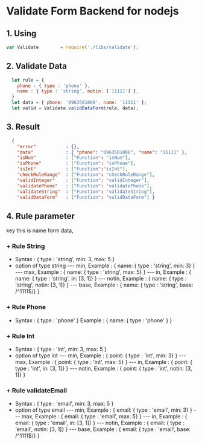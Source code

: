 # Validate Form Backend for nodejs

## 1. Using

````javascript
var Validate        = require('./libs/validate');
````

## 2. Validate Data

````javascript
  let rule = {
    phone : { type : 'phone' },
    name : { type : 'string', notin: ['11111'] },
  }
  let data = { phone: '0963501009', name: '11111' };
  let valid = Validate.validDataForm(rule, data);
````

## 3. Result

````json
  { 
    "error"           : {},
    "data"            : { "phone": "0963501008", "name": "11111" },
    "isNum"           : ["Function": "isNum"],
    "isPhone"         : ["Function": "isPhone"],
    "isInt"           : ["Function":"isInt"],
    "checkRuleRange"  : ["Function": "checkRuleRange"],
    "validInteger"    : ["Function": "validInteger"],
    "validatePhone"   : ["Function": "validatePhone"],
    "validateString"  : ["Function": "validateString"],
    "validDataForm"   : ["Function": "validDataForm"] }
````

## 4. Rule parameter
  key this is name form data,

### + Rule String

* Syntax : { type : 'string', min: 3, max: 5 }
* option of type string
--- min,
Example : { name: { type : 'string', min: 3} }
--- max,
Example : { name: { type : 'string', max: 5} }
--- in,
Example : { name: { type : 'string', in: [3, 1]} }
--- notin,
Example : { name: { type : 'string', notin: [3, 1]} }
--- base,
Example : { name: { type : 'string', base: /^1111$/} }

### + Rule Phone

* Syntax : { type : 'phone' }
Example : { name: { type : 'phone' } }

### + Rule Int

* Syntax : { type : 'int', min: 3, max: 5 }
* option of type int
--- min,
Example : { point: { type : 'int', min: 3} }
--- max,
Example : { point: { type : 'int', max: 5} }
--- in,
Example : { point: { type : 'int', in: [3, 1]} }
--- notin,
Example : { point: { type : 'int', notin: [3, 1]} }

### + Rule validateEmail

* Syntax : { type : 'email', min: 3, max: 5 }
* option of type email
--- min,
Example : { email: { type : 'email', min: 3} }
--- max,
Example : { email: { type : 'email', max: 5} }
--- in,
Example : { email: { type : 'email', in: [3, 1]} }
--- notin,
Example : { email: { type : 'email', notin: [3, 1]} }
--- base,
Example : { email: { type : 'email', base: /^1111$/} }
